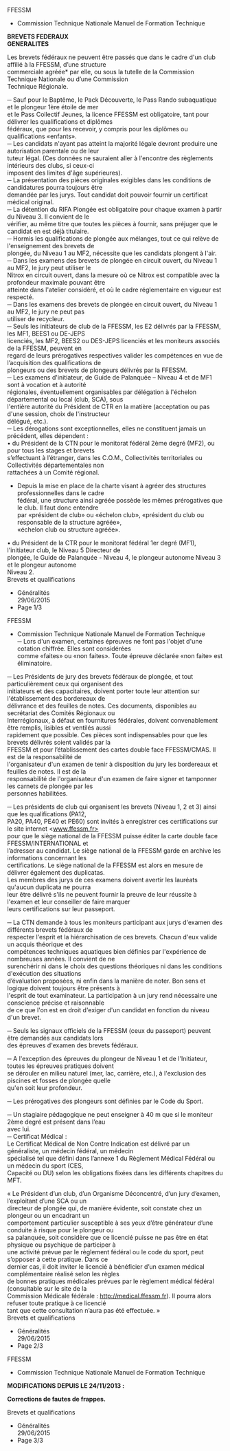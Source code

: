 FFESSM  
  - Commission Technique Nationale  Manuel de Formation Technique  



  **BREVETS FEDERAUX**  
  **GENERALITES**  

Les  brevets  fédéraux  ne  peuvent  être  passés  que  dans  le  cadre  d'un  club  affilié  à  la  FFESSM,  dʼune  structure  
commerciale  agréée*  par  elle,  ou  sous  la  tutelle  de  la  Commission  Technique  Nationale  ou  dʼune  Commission  
Technique Régionale.  

─  Sauf pour le Baptême, le Pack Découverte, le Pass Rando subaquatique et le plongeur 1ère étoile de mer  
et le Pass Collectif Jeunes, la licence FFESSM est obligatoire, tant pour délivrer les qualifications et diplômes  
fédéraux, que pour les recevoir, y compris pour les diplômes ou qualifications «enfants».  
─  Les candidats n'ayant pas atteint la majorité légale devront produire une autorisation parentale ou de leur  
tuteur  légal.  (Ces  données  ne  sauraient  aller  à  l'encontre  des  règlements  intérieurs  des  clubs,  si  ceux-ci  
imposent des limites d'âge supérieures).  
─  La  présentation  des  pièces  originales  exigibles  dans  les  conditions  de  candidatures  pourra  toujours  être  
demandée par les jurys. Tout candidat doit pouvoir fournir un certificat médical original.  
─  La détention du RIFA Plongée est obligatoire pour chaque examen à partir du Niveau 3. Il convient de le  
vérifier, au même titre que toutes les pièces à fournir, sans préjuger que le candidat en est déjà titulaire.  
─  Hormis les qualifications de plongée aux mélanges, tout ce qui relève de l'enseignement des brevets de  
plongée, du Niveau 1 au MF2, nécessite que les candidats plongent à l'air.  
─  Dans les examens des brevets de plongée en circuit  ouvert, du Niveau 1 au MF2, le jury peut utiliser le  
Nitrox en circuit ouvert, dans la mesure où ce Nitrox est compatible avec la profondeur maximale pouvant être  
atteinte dans l'atelier considéré, et où le cadre réglementaire en vigueur est respecté.  
─  Dans  les  examens  des  brevets  de  plongée  en  circuit  ouvert,  du  Niveau  1  au  MF2,  le  jury  ne  peut  pas  
utiliser de recycleur.  
─  Seuls les initiateurs de club de la FFESSM, les E2 délivrés par la FFESSM, les MF1, BEES1 ou DE-JEPS  
licenciés,  les  MF2,  BEES2  ou  DES-JEPS  licenciés  et  les  moniteurs  associés  de  la  FFESSM,  peuvent  en  
regard de leurs prérogatives respectives valider les compétences en vue de lʼacquisition des qualifications de  
plongeurs ou des brevets de plongeurs délivrés par la FFESSM.  
─  Les  examens  d'initiateur,  de  Guide  de  Palanquée  –  Niveau  4  et  de  MF1  sont  à  vocation  et  à  autorité  
régionales, éventuellement organisables par délégation à l'échelon départemental ou  local (club, SCA), sous  
l'entière autorité du Président de CTR en la matière (acceptation ou pas d'une session, choix de l'instructeur  
délégué, etc.).  
─  Les dérogations sont exceptionnelles, elles ne constituent jamais un précédent, elles dépendent :  
• du Président de la CTN pour le monitorat fédéral 2ème degré (MF2), ou pour tous les stages et brevets  
sʼeffectuant  à  lʼétranger,  dans  les  C.O.M.,  Collectivités  territoriales  ou  Collectivités  départementales  non  
rattachées à un Comité régional.  
*  Depuis  la  mise  en  place  de  la  charte  visant  à  agréer  des  structures  professionnelles  dans  le  cadre  
fédéral, une structure  ainsi agréée possède les mêmes prérogatives que le club. Il faut  donc  entendre  
par «président de club» ou «échelon club», «président du club ou responsable de la structure agréée»,  
«échelon club ou structure agréée».  

• du Président de la CTR pour le monitorat fédéral 1er degré (MF1), l'initiateur club, le Niveau 5 Directeur de  
plongée,  le  Guide  de  Palanquée  -  Niveau  4,  le  plongeur  autonome  Niveau  3  et  le  plongeur  autonome  
Niveau 2.  
Brevets et qualifications  
  - Généralités  
  29/06/2015  
  - Page 1/3  












FFESSM  
  - Commission Technique Nationale  Manuel de Formation Technique  
─  Lors  d'un  examen,  certaines  épreuves  ne  font  pas  l'objet  d'une  cotation  chiffrée.  Elles  sont  considérées  
comme «faites» ou «non faites». Toute épreuve déclarée «non faite» est éliminatoire.  

─  Les Présidents de jury des brevets fédéraux de plongée, et tout particulièrement ceux qui organisent des  
initiateurs  et  des  capacitaires,  doivent  porter  toute  leur  attention  sur  l'établissement  des  bordereaux  de  
délivrance  et  des  feuilles  de  notes.  Ces  documents,  disponibles  au  secrétariat  des  Comités  Régionaux  ou  
Interrégionaux, à défaut en fournitures fédérales, doivent convenablement être remplis, lisibles et ventilés aussi  
rapidement que possible.  Ces pièces sont indispensables pour que  les brevets délivrés soient validés par la  
FFESSM  et  pour  lʼétablissement  des  cartes  double  face  FFESSM/CMAS.  Il  est  de  la  responsabilité  de  
l'organisateur  d'un  examen  de  tenir  à  disposition  du  jury  les  bordereaux  et  feuilles  de  notes.  Il  est  de  la  
responsabilité  de  l'organisateur  d'un  examen  de  faire  signer  et  tamponner  les  carnets  de  plongée  par  les  
personnes habilitées.  

─  Les  présidents  de  club  qui  organisent  les  brevets  (Niveau  1,  2  et  3)  ainsi  que  les  qualifications  (PA12,  
PA20,  PA40,  PE40  et  PE60)  sont  invités  à  enregistrer  ces  certifications  sur  le  site  internet  <www.ffessm.fr>  
pour  que  le  siège  national  de  la  FFESSM  puisse  éditer  la  carte  double  face  FFESSM/INTERNATIONAL  et  
l’adresser  au  candidat.  Le  siège  national  de  la  FFESSM  garde  en  archive  les  informations  concernant  les  
certifications. Le siège national de la FFESSM est alors en mesure de délivrer également des duplicatas.  
Les  membres  des  jurys  de  ces  examens  doivent  avertir  les  lauréats  qu'aucun  duplicata  ne  pourra  
leur être délivré s'ils ne peuvent fournir la preuve de leur réussite à l'examen et leur conseiller de faire marquer  
leurs certifications sur leur passeport.  

─  La CTN demande à tous les moniteurs participant aux jurys d'examen des différents brevets fédéraux de  
respecter  l'esprit  et  la  hiérarchisation  de  ces  brevets.  Chacun  d'eux  valide  un  acquis  théorique  et  des  
compétences techniques aquatiques bien définies par l'expérience de nombreuses années. Il convient de ne  
surenchérir  ni  dans  le  choix  des  questions  théoriques  ni  dans  les  conditions  d'exécution  des  situations  
dʼévaluation proposées, ni enfin dans la manière de noter. Bon sens et logique doivent toujours être présents à  
l'esprit de tout examinateur. La participation à un jury rend nécessaire une conscience précise et raisonnable  
de ce que l'on est en droit d'exiger d'un candidat en fonction du niveau d'un brevet.  

─  Seuls les signaux officiels de la FFESSM (ceux du passeport) peuvent être demandés aux candidats lors  
des épreuves d'examen des brevets fédéraux.  

─  A l'exception des épreuves du plongeur de Niveau 1 et de l'Initiateur, toutes les épreuves pratiques doivent  
se dérouler en milieu naturel (mer, lac, carrière, etc.), à l'exclusion des piscines et fosses de plongée quelle  
qu'en soit leur profondeur.  

─  Les prérogatives des plongeurs sont définies par le Code du Sport.  

─  Un stagiaire pédagogique ne peut enseigner à 40 m que si le moniteur 2ème degré est présent dans l’eau  
avec lui.  
─  Certificat Médical :  
Le Certificat Médical de Non Contre Indication est délivré par un généraliste, un médecin fédéral, un médecin  
spécialisé  tel  que  défini  dans  l’annexe  1  du  Règlement  Médical  Fédéral  ou  un  médecin  du  sport  (CES,  
Capacité ou DU) selon les obligations fixées dans les différents chapitres du MFT.  


« Le  Président  d’un  club,  d’un  Organisme  Déconcentré,  d’un  jury  d’examen,  l’exploitant  d’une  SCA  ou  un  
directeur  de  plongée  qui,  de  manière  évidente,  soit  constate  chez  un  plongeur  ou  un  encadrant  un  
comportement particulier susceptible à ses yeux d’être générateur d’une conduite à risque pour le plongeur ou  
sa palanquée, soit considère que ce licencié puisse ne pas être en état physique ou psychique de participer à  
une  activité  prévue  par  le  règlement  fédéral  ou  le  code  du  sport,  peut  s’opposer  à  cette  pratique.  Dans  ce  
dernier cas, il doit inviter le licencié à bénéficier d’un examen médical complémentaire réalisé selon les règles  
de  bonnes  pratiques  médicales  prévues  par  le  règlement  médical  fédéral  (consultable  sur  le  site  de  la  
Commission Médicale fédérale : <http://medical.ffessm.fr>). Il pourra alors refuser toute pratique à ce licencié  
tant que cette consultation n’aura pas été effectuée. »  
Brevets et qualifications  
  - Généralités  
  29/06/2015  
  - Page 2/3  



FFESSM  
  - Commission Technique Nationale  Manuel de Formation Technique  

  **MODIFICATIONS DEPUIS LE 24/11/2013 :**  

**Corrections de fautes de frappes.**  

Brevets et qualifications  
  - Généralités  
  29/06/2015  
  - Page 3/3  
